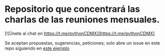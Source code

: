 # Repositorio que concentrará las charlas de las reuniones mensuales.

[![Únete al chat en https://t.me/pythonCDMX](https://t.me/pythonCDMX)

Se aceptan propuestas, sugerencias, peticiones; solo abre un issue en este repo siguiendo en [este ejemplo](https://github.com/py-mx/Charlas/issues/1)

